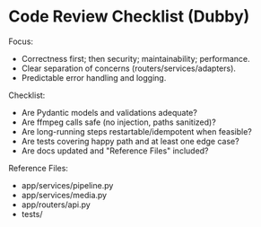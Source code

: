 # Code Review Checklist (Dubby)

Focus:

- Correctness first; then security; maintainability; performance.
- Clear separation of concerns (routers/services/adapters).
- Predictable error handling and logging.

Checklist:

- Are Pydantic models and validations adequate?
- Are ffmpeg calls safe (no injection, paths sanitized)?
- Are long-running steps restartable/idempotent when feasible?
- Are tests covering happy path and at least one edge case?
- Are docs updated and "Reference Files" included?

Reference Files:

- app/services/pipeline.py
- app/services/media.py
- app/routers/api.py
- tests/
